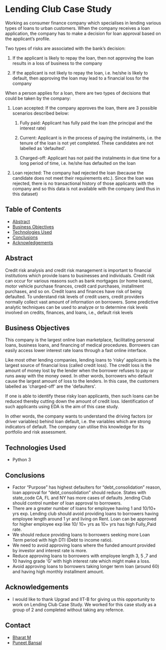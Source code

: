 # Lending Club Case Study

Working as consumer finance company which specialises in lending various types of loans to urban customers. When the company receives a loan application, the company has to make a decision for loan approval based on the applicant’s profile.

Two types of risks are associated with the bank’s decision:

1. If the applicant is likely to repay the loan, then not approving the loan results in a loss of business to the company

2. If the applicant is not likely to repay the loan, i.e. he/she is likely to default, then approving the loan may lead to a financial loss for the company

When a person applies for a loan, there are two types of decisions that could be taken by the company:

1. Loan accepted: If the company approves the loan, there are 3 possible scenarios described below:

    1. Fully paid: Applicant has fully paid the loan (the principal and the interest rate)

    2. Current: Applicant is in the process of paying the instalments, i.e. the tenure of the loan is not yet completed. These candidates are not labelled as 'defaulted'.

    3. Charged-off: Applicant has not paid the instalments in due time for a long period of time, i.e. he/she has defaulted on the loan 

2. Loan rejected: The company had rejected the loan (because the candidate does not meet their requirements etc.). Since the loan was rejected, there is no transactional history of those applicants with the company and so this data is not available with the company (and thus in this dataset)


## Table of Contents

* [Abstract](#abstract)
* [Business Objectives](#business-objectives)
* [Technologies Used](#technologies-used)
* [Conclusions](#conclusions)
* [Acknowledgements](#acknowledgements)


## Abstract

Credit risk analysis and credit risk management is important to financial institutions which provide loans to businesses and individuals. 
Credit risk can occur for various reasons such as bank mortgages (or home loans), motor vehicle purchase finances, credit card purchases, installment purchases, and so on. Credit loans and finances have risk of being defaulted. 
To understand risk levels of credit users, credit providers normally collect vast amount of information on borrowers. Some predictive analytic techniques can be used to analyze or to determine risk levels involved on credits, finances, and loans, i.e., default risk levels


## Business Objectives

This company is the largest online loan marketplace, facilitating personal loans, business loans, and financing of medical procedures. Borrowers can easily access lower interest rate loans through a fast online interface. 

Like most other lending companies, lending loans to ‘risky’ applicants is the largest source of financial loss (called credit loss). The credit loss is the amount of money lost by the lender when the borrower refuses to pay or runs away with the money owed. In other words, borrowers who default cause the largest amount of loss to the lenders. In this case, the customers labelled as 'charged-off' are the 'defaulters'. 

If one is able to identify these risky loan applicants, then such loans can be reduced thereby cutting down the amount of credit loss. Identification of such applicants using EDA is the aim of this case study.

In other words, the company wants to understand the driving factors (or driver variables) behind loan default, i.e. the variables which are strong indicators of default.  The company can utilise this knowledge for its portfolio and risk assessment. 


## Technologies Used

- Python 3


## Conclusions

- Factor “Purpose” has highest defaulters for “debt_consolidation” reason,  loan approval for “debt_consolidation” should  reduce.
States with state_code CA, FL and NY  has more cases of defaults ,lending Club should control number of loan approval to borrowers. 
- There are a greater number of loans for employee having 1 and 10/10+ yrs exp. Lending club should avoid providing loans to borrowers having employee length around 1 yr and living on Rent. Loan can be approved for higher employee exp like 10/ 10+ yrs as 10+ yrs has high Fully_Paid rate.
- We should reduce providing loans to borrowers seeking more Loan Term period with high DTI (Debt to income ratio).
- We need to avoid approving loans where the funded amount provided by investor and interest rate is more.
- Reduce approving loans to borrowers with employee length 3, 5 ,7 and 10  having grade 'G’ with high interest rate which might make a loss.
- Avoid approving loans to borrowers taking  longer term loan (around 60) and having high monthly installment amount.


## Acknowledgements

- I would like to thank Upgrad and IIT-B for giving us this opportunity to work on Lending Club Case Study. We worked for this case study as a group of 2 and completed without taking any refernce.


## Contact
* [Bharat M](https://github.com/bharatmuniyappa/)
* [Puneet Bansal](https://github.com/puneetba2188/)